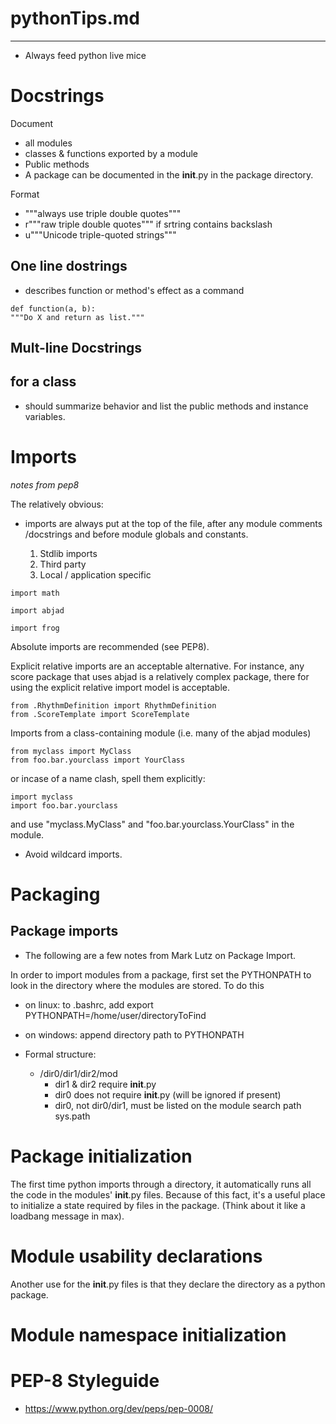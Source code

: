 # pythonTips.md
---------------

+ Always feed python live mice



Docstrings
=============================================================================

Document 
   + all modules
   + classes & functions exported by a module
   + Public methods
   + A package can be documented in the __init__.py in the package directory.

Format
   + """always use triple double quotes"""
   + r"""raw triple double quotes""" if srtring contains backslash
   + u"""Unicode triple-quoted strings"""


## One line dostrings
   + describes function or method's effect as a command
   ```
   def function(a, b):
   """Do X and return as list."""
   ```
   
## Mult-line Docstrings
   ## for a class 
   + should summarize behavior and list the public methods and instance
     variables. 

Imports 
==============================================================================
*notes from pep8*

The relatively obvious: 
  + imports are always put at the top of the file, after any module comments
    /docstrings and before module globals and constants.

    1. Stdlib imports
    2. Third party
    3. Local / application specific 
  
```
import math

import abjad 

import frog
```

Absolute imports are recommended (see PEP8). 

Explicit relative imports are an acceptable alternative.
For instance, any score package that uses abjad is a relatively complex
package, there for using the explicit relative import model is acceptable. 

```
from .RhythmDefinition import RhythmDefinition
from .ScoreTemplate import ScoreTemplate
```

Imports from a class-containing module (i.e. many of the abjad modules)

```
from myclass import MyClass
from foo.bar.yourclass import YourClass
```
or incase of a name clash, spell them explicitly:
```
import myclass
import foo.bar.yourclass
```
and use "myclass.MyClass" and "foo.bar.yourclass.YourClass" in the module. 

* Avoid wildcard imports.

Packaging
==============================================================================

## Package imports 

* The following are a few notes from Mark Lutz on Package Import.

In order to import modules from a package, first set the PYTHONPATH
to look in the directory where the modules are stored. 
To do this 

   * on linux: to .bashrc, add export PYTHONPATH=/home/user/directoryToFind

   * on windows: append directory path to PYTHONPATH 

+ Formal structure: 
  
   * /dir0/dir1/dir2/mod
     - dir1 & dir2 require __init__.py
     - dir0 does not require __init__.py (will be ignored if present)
     - dir0, not dir0/dir1, must be listed on the module search path sys.path

# Package initialization

The first time python imports through a directory, it automatically runs all
the code in the modules' __init__.py files. Because of this fact, it's a useful
place to initialize a state required by files in the package. (Think about it
like a loadbang message in max). 

# Module usability declarations 
Another use for the __init__.py files is that they declare the directory as a 
python package.

# Module namespace initialization


PEP-8 Styleguide
==============================================================================

                                                                              
* <https://www.python.org/dev/peps/pep-0008/>


